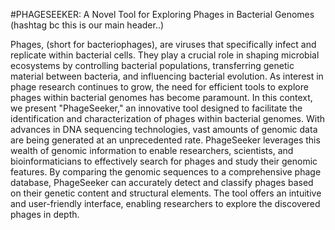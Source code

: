 #PHAGESEEKER: A Novel Tool for Exploring Phages in Bacterial Genomes (hashtag bc this is our main header..)

Phages, (short for bacteriophages), are viruses that specifically infect and replicate within bacterial cells. They play a crucial role in shaping microbial ecosystems by controlling bacterial populations, transferring genetic material between bacteria, and influencing bacterial evolution.
As interest in phage research continues to grow, the need for efficient tools to explore phages within bacterial genomes has become paramount.
In this context, we present "PhageSeeker," an innovative tool designed to facilitate the identification and characterization of phages within bacterial genomes. With advances in DNA sequencing technologies, vast amounts of genomic data are being generated at an unprecedented rate.
PhageSeeker leverages this wealth of genomic information to enable researchers, scientists, and bioinformaticians to effectively search for phages and study their genomic features.
By comparing the genomic sequences to a comprehensive phage database, PhageSeeker can accurately detect and classify phages based on their genetic content and structural elements.
The tool offers an intuitive and user-friendly interface, enabling researchers to explore the discovered phages in depth.
